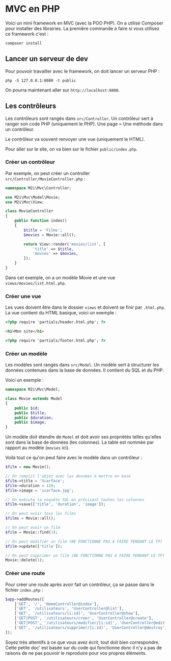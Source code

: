 # MVC en PHP

Voici un mini framework en MVC (avec la POO PHP). On a utilisé Composer pour installer des librairies. La première commande à faire si vous utilisez ce framework c'est :

```
composer install
```

## Lancer un serveur de dev

Pour pouvoir travailler avec le framework, on doit lancer un serveur PHP :

```
php -S 127.0.0.1:8000 -t public
```

On pourra maintenant aller sur `http://localhost:8000`.

## Les contrôleurs

Les contrôleurs sont rangés dans `src/Controller`. Un contrôleur sert à ranger son code PHP (uniquement le PHP). Une page = Une méthode dans un contrôleur.

Le contrôleur va souvent renvoyer une vue (uniquement le HTML).

Pour aller sur le site, on va bien sur le fichier `public/index.php`.

### Créer un contrôleur

Par exemple, on peut créer un controller `src/Controller/MovieController.php` :

```php
namespace M2i\Mvc\Controller;

use M2i\Mvc\Model\Movie;
use M2i\Mvc\View;

class MovieController
{
    public function index()
    {
        $title = 'Films';
        $movies = Movie::all();

        return View::render('movies/list', [
            'title' => $title,
            'movies' => $movies,
        ]);
    }
}
```

Dans cet exemple, on a un modèle Movie et une vue `views/movies/list.html.php`.

### Créer une vue

Les vues doivent être dans le dossier `views` et doivent se finir par `.html.php`. La vue contient du HTML basique, voici un exemple :

```html
<?php require 'partials/header.html.php'; ?>

<h1>Mon site</h1>

<?php require 'partials/footer.html.php'; ?>
```

### Créer un modèle

Les modèles sont rangés dans `src/Model`. Un modèle sert à structurer les données contenues dans la base de données. Il contient du SQL et du PHP.

Voici un exemple :

```php
namespace M2i\Mvc\Model;

class Movie extends Model
{
    public $id;
    public $title;
    public $duration;
    public $image;
}
```

Un modèle doit étendre de `Model` et doit avoir ses propriétés telles qu'elles sont dans la base de données (les colonnes). La table est nommée par rapport au modèle (`movies` ici).

Voilà tout ce qu'on peut faire avec le modèle dans un contrôleur :

```php
$film = new Movie();

// On remplit l'objet avec les données à mettre en base
$film->title = 'Scarface';
$film->duration = 120;
$film->image = 'scarface.jpg';

// On exécute la requête SQL en précisant toutes les colonnes
$film->save(['title', 'duration', 'image']);

// On peut avoir tous les films
$films = Movie::all();

// On peut avoir un film
$film = Movie::find(1);

// On peut modifier un film (NE FONCTIONNE PAS A FAIRE PENDANT LE TP)
$film->update(['title']);

// On peut supprimer un film (NE FONCTIONNE PAS A FAIRE PENDANT LE TP)
Movie::delete(1);
```

### Créer une route

Pour créer une route après avoir fait un contrôleur, ça se passe dans le fichier `index.php` :

```php
$app->addRoutes([
    ['GET', '/', 'HomeController@index'],
    ['GET', '/utilisateurs', 'UserController@list'],
    ['GET', '/utilisateurs/[i:id]', 'UserController@show'],
    ['GET|POST', '/utilisateurs/creer', 'UserController@create'],
    ['GET|POST', '/utilisateurs/modifier/[i:id]', 'UserController@edit'],
    ['GET', '/utilisateurs/supprimer/[i:id]', 'UserController@destroy'],
]);
```

Soyez très attentifs à ce que vous avez écrit, tout doit bien correspondre. Cette petite doc' est basée sur du code qui fonctionne donc il n'y a pas de raisons de ne pas pouvoir le reproduire pour vos propres éléments.
